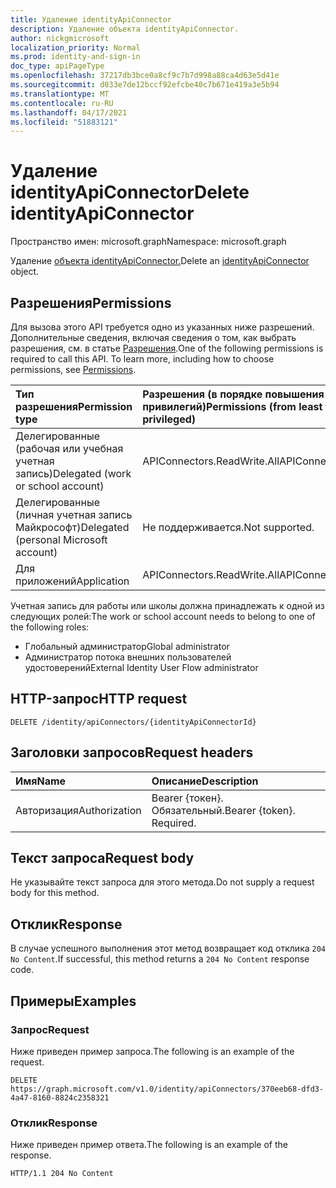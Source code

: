 ```yaml
---
title: Удаление identityApiConnector
description: Удаление объекта identityApiConnector.
author: nickgmicrosoft
localization_priority: Normal
ms.prod: identity-and-sign-in
doc_type: apiPageType
ms.openlocfilehash: 37217db3bce0a8cf9c7b7d998a88ca4d63e5d41e
ms.sourcegitcommit: d033e7de12bccf92efcbe40c7b671e419a3e5b94
ms.translationtype: MT
ms.contentlocale: ru-RU
ms.lasthandoff: 04/17/2021
ms.locfileid: "51883121"
---
```

# <a name="delete-identityapiconnector"></a><span data-ttu-id="9e4ba-103">Удаление identityApiConnector</span><span class="sxs-lookup"><span data-stu-id="9e4ba-103">Delete identityApiConnector</span></span>

<span data-ttu-id="9e4ba-104">Пространство имен: microsoft.graph</span><span class="sxs-lookup"><span data-stu-id="9e4ba-104">Namespace: microsoft.graph</span></span>

<span data-ttu-id="9e4ba-105">Удаление [объекта identityApiConnector.](../resources/identityapiconnector.md)</span><span class="sxs-lookup"><span data-stu-id="9e4ba-105">Delete an [identityApiConnector](../resources/identityapiconnector.md) object.</span></span>

## <a name="permissions"></a><span data-ttu-id="9e4ba-106">Разрешения</span><span class="sxs-lookup"><span data-stu-id="9e4ba-106">Permissions</span></span>

<span data-ttu-id="9e4ba-p101">Для вызова этого API требуется одно из указанных ниже разрешений. Дополнительные сведения, включая сведения о том, как выбрать разрешения, см. в статье [Разрешения](/graph/permissions-reference).</span><span class="sxs-lookup"><span data-stu-id="9e4ba-p101">One of the following permissions is required to call this API. To learn more, including how to choose permissions, see [Permissions](/graph/permissions-reference).</span></span>

| <span data-ttu-id="9e4ba-109">Тип разрешения</span><span class="sxs-lookup"><span data-stu-id="9e4ba-109">Permission type</span></span>                        | <span data-ttu-id="9e4ba-110">Разрешения (в порядке повышения привилегий)</span><span class="sxs-lookup"><span data-stu-id="9e4ba-110">Permissions (from least to most privileged)</span></span> |
| :------------------------------------- | :------------------------------------------ |
| <span data-ttu-id="9e4ba-111">Делегированные (рабочая или учебная учетная запись)</span><span class="sxs-lookup"><span data-stu-id="9e4ba-111">Delegated (work or school account)</span></span>     | <span data-ttu-id="9e4ba-112">APIConnectors.ReadWrite.All</span><span class="sxs-lookup"><span data-stu-id="9e4ba-112">APIConnectors.ReadWrite.All</span></span> |
| <span data-ttu-id="9e4ba-113">Делегированные (личная учетная запись Майкрософт)</span><span class="sxs-lookup"><span data-stu-id="9e4ba-113">Delegated (personal Microsoft account)</span></span> | <span data-ttu-id="9e4ba-114">Не поддерживается.</span><span class="sxs-lookup"><span data-stu-id="9e4ba-114">Not supported.</span></span>  |
| <span data-ttu-id="9e4ba-115">Для приложений</span><span class="sxs-lookup"><span data-stu-id="9e4ba-115">Application</span></span>                            | <span data-ttu-id="9e4ba-116">APIConnectors.ReadWrite.All</span><span class="sxs-lookup"><span data-stu-id="9e4ba-116">APIConnectors.ReadWrite.All</span></span> |

<span data-ttu-id="9e4ba-117">Учетная запись для работы или школы должна принадлежать к одной из следующих ролей:</span><span class="sxs-lookup"><span data-stu-id="9e4ba-117">The work or school account needs to belong to one of the following roles:</span></span>

* <span data-ttu-id="9e4ba-118">Глобальный администратор</span><span class="sxs-lookup"><span data-stu-id="9e4ba-118">Global administrator</span></span>
* <span data-ttu-id="9e4ba-119">Администратор потока внешних пользователей удостоверений</span><span class="sxs-lookup"><span data-stu-id="9e4ba-119">External Identity User Flow administrator</span></span>

## <a name="http-request"></a><span data-ttu-id="9e4ba-120">HTTP-запрос</span><span class="sxs-lookup"><span data-stu-id="9e4ba-120">HTTP request</span></span>

<!-- {
  "blockType": "ignored"
}
-->

``` http
DELETE /identity/apiConnectors/{identityApiConnectorId}
```

## <a name="request-headers"></a><span data-ttu-id="9e4ba-121">Заголовки запросов</span><span class="sxs-lookup"><span data-stu-id="9e4ba-121">Request headers</span></span>

|<span data-ttu-id="9e4ba-122">Имя</span><span class="sxs-lookup"><span data-stu-id="9e4ba-122">Name</span></span>|<span data-ttu-id="9e4ba-123">Описание</span><span class="sxs-lookup"><span data-stu-id="9e4ba-123">Description</span></span>|
|:---|:---|
|<span data-ttu-id="9e4ba-124">Авторизация</span><span class="sxs-lookup"><span data-stu-id="9e4ba-124">Authorization</span></span>|<span data-ttu-id="9e4ba-p102">Bearer {токен}. Обязательный.</span><span class="sxs-lookup"><span data-stu-id="9e4ba-p102">Bearer {token}. Required.</span></span>|

## <a name="request-body"></a><span data-ttu-id="9e4ba-127">Текст запроса</span><span class="sxs-lookup"><span data-stu-id="9e4ba-127">Request body</span></span>

<span data-ttu-id="9e4ba-128">Не указывайте текст запроса для этого метода.</span><span class="sxs-lookup"><span data-stu-id="9e4ba-128">Do not supply a request body for this method.</span></span>

## <a name="response"></a><span data-ttu-id="9e4ba-129">Отклик</span><span class="sxs-lookup"><span data-stu-id="9e4ba-129">Response</span></span>

<span data-ttu-id="9e4ba-130">В случае успешного выполнения этот метод возвращает код отклика `204 No Content`.</span><span class="sxs-lookup"><span data-stu-id="9e4ba-130">If successful, this method returns a `204 No Content` response code.</span></span>

## <a name="examples"></a><span data-ttu-id="9e4ba-131">Примеры</span><span class="sxs-lookup"><span data-stu-id="9e4ba-131">Examples</span></span>

### <a name="request"></a><span data-ttu-id="9e4ba-132">Запрос</span><span class="sxs-lookup"><span data-stu-id="9e4ba-132">Request</span></span>

<span data-ttu-id="9e4ba-133">Ниже приведен пример запроса.</span><span class="sxs-lookup"><span data-stu-id="9e4ba-133">The following is an example of the request.</span></span>

<!-- {
  "blockType": "request",
  "name": "delete_identityapiconnector"
}
-->

``` http
DELETE https://graph.microsoft.com/v1.0/identity/apiConnectors/370eeb68-dfd3-4a47-8160-8824c2358321
```

### <a name="response"></a><span data-ttu-id="9e4ba-134">Отклик</span><span class="sxs-lookup"><span data-stu-id="9e4ba-134">Response</span></span>

<span data-ttu-id="9e4ba-135">Ниже приведен пример ответа.</span><span class="sxs-lookup"><span data-stu-id="9e4ba-135">The following is an example of the response.</span></span>

<!-- {
  "blockType": "response",
}
-->

``` http
HTTP/1.1 204 No Content
```
